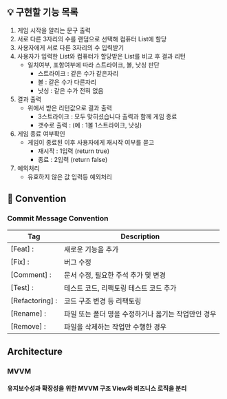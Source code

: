 
## 💡 구현할 기능 목록

1. 게임 시작을 알리는 문구 출력
2. 서로 다른 3자리의 수를 랜덤으로 선택해 컴퓨터 List에 할당
3. 사용자에게 서로 다른 3자리의 수 입력받기
4. 사용자가 입력한 List와 컴퓨터가 할당받은 List를 비교 후 결과 리턴
    - 일치여부, 포함여부에 따라 스트라이크, 볼, 낫싱 판단
      - 스트라이크 : 같은 수가 같은자리
      - 볼 : 같은 수가 다른자리
      - 낫싱 : 같은 수가 전혀 없음
5. 결과 출력
   - 위에서 받은 리턴값으로 결과 출력
     - 3스트라이크 : 모두 맞히셨습니다 출력과 함께 게임 종료
     - 갯수로 출력 : (예 : 1볼 1스트라이크, 낫싱)
6. 게임 종료 여부확인
   - 게임이 종료된 이후 사용자에게 재시작 여부를 묻고
     - 재시작 : 1입력 (return true)
     - 종료 : 2입력 (return false)
7. 예외처리
   - 유효하지 않은 값 입력등 예외처리



## 📌 Convention
### Commit Message Convention
| Tag             | Description                   |
|-----------------|-------------------------------|
| [Feat] :        | 새로운 기능을 추가                    |
| [Fix] :         | 버그 수정                         |
| [Comment] :     | 문서 수정, 필요한 주석 추가 및 변경         |
| [Test] :        | 테스트 코드, 리팩토링 테스트 코드 추가        |
| [Refactoring] : | 코드 구조 변경 등 리팩토링               |
| [Rename] :      | 파일 또는 폴더 명을 수정하거나 옮기는 작업만인 경우 |
| [Remove] :      | 파일을 삭제하는 작업만 수행한 경우           |

## Architecture

### MVVM
#### 유지보수성과 확장성을 위한 MVVM 구조 View와 비즈니스 로직을 분리



